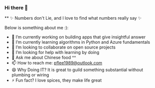 ### Hi there 👋

**  ✨ Numbers don't Lie, and I love to find what numbers really say ✨

Below is something about me :):

- 🔭 I’m currently working on building apps that give insightful answer 
- 🌱 I’m currently learning algorithms in Python and Azure fundamentals
- 👯 I’m looking to collaborate on open source projects
- 🤔 I’m looking for help with learning by doing 
- 💬 Ask me about Chinese food ^^
- 📫 How to reach me: pflee1989@outlook.com
- 😄 Why Doing IT? It is great to guild something substantial without plumbing or wiring 
- ⚡ Fun fact? I love spices, they make life great 

